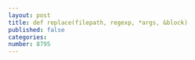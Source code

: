 ```yaml
---
layout: post
title: def replace(filepath, regexp, *args, &block)
published: false
categories:
number: 8795
---
```


